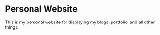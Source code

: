 # Personal Website

This is my personal website for displaying my blogs, portfolio, and all other things.


